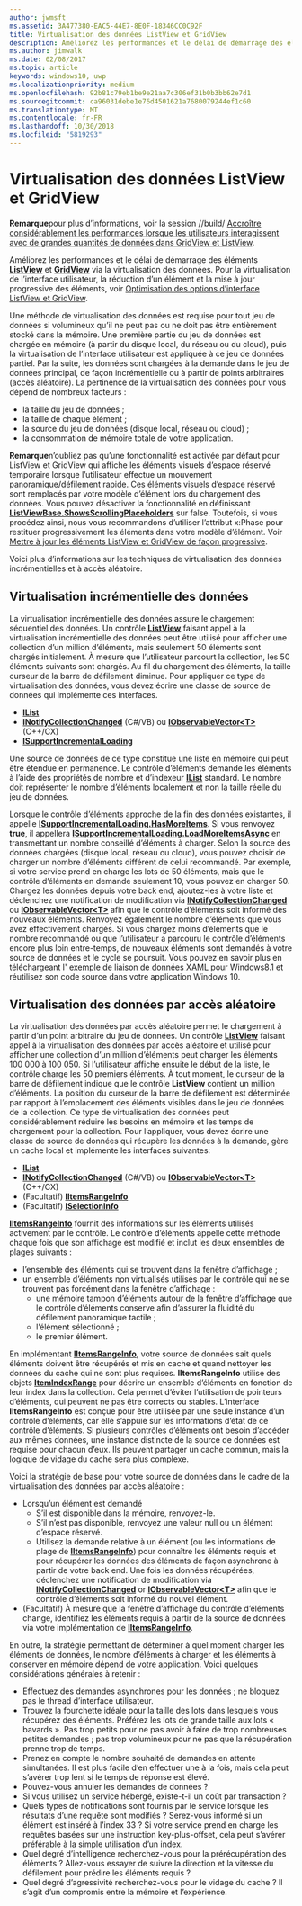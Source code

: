 ```yaml
---
author: jwmsft
ms.assetid: 3A477380-EAC5-44E7-8E0F-18346CC0C92F
title: Virtualisation des données ListView et GridView
description: Améliorez les performances et le délai de démarrage des éléments ListView et GridView via la virtualisation des données.
ms.author: jimwalk
ms.date: 02/08/2017
ms.topic: article
keywords: windows10, uwp
ms.localizationpriority: medium
ms.openlocfilehash: 92b81c79eb1be9e21aa7c306ef31b0b3bb62e7d1
ms.sourcegitcommit: ca96031debe1e76d4501621a7680079244ef1c60
ms.translationtype: MT
ms.contentlocale: fr-FR
ms.lasthandoff: 10/30/2018
ms.locfileid: "5819293"
---
```

# <a name="listview-and-gridview-data-virtualization"></a>Virtualisation des données ListView et GridView


**Remarque**pour plus d’informations, voir la session //build/ [Accroître considérablement les performances lorsque les utilisateurs interagissent avec de grandes quantités de données dans GridView et ListView](https://channel9.msdn.com/Events/Build/2013/3-158).

Améliorez les performances et le délai de démarrage des éléments [**ListView**](https://msdn.microsoft.com/library/windows/apps/BR242878) et [**GridView**](https://msdn.microsoft.com/library/windows/apps/BR242705) via la virtualisation des données. Pour la virtualisation de l’interface utilisateur, la réduction d’un élément et la mise à jour progressive des éléments, voir [Optimisation des options d’interface ListView et GridView](optimize-gridview-and-listview.md).

Une méthode de virtualisation des données est requise pour tout jeu de données si volumineux qu’il ne peut pas ou ne doit pas être entièrement stocké dans la mémoire. Une première partie du jeu de données est chargée en mémoire (à partir du disque local, du réseau ou du cloud), puis la virtualisation de l’interface utilisateur est appliquée à ce jeu de données partiel. Par la suite, les données sont chargées à la demande dans le jeu de données principal, de façon incrémentielle ou à partir de points arbitraires (accès aléatoire). La pertinence de la virtualisation des données pour vous dépend de nombreux facteurs :

-   la taille du jeu de données ;
-   la taille de chaque élément ;
-   la source du jeu de données (disque local, réseau ou cloud) ;
-   la consommation de mémoire totale de votre application.

**Remarque**n’oubliez pas qu’une fonctionnalité est activée par défaut pour ListView et GridView qui affiche les éléments visuels d’espace réservé temporaire lorsque l’utilisateur effectue un mouvement panoramique/défilement rapide. Ces éléments visuels d’espace réservé sont remplacés par votre modèle d’élément lors du chargement des données. Vous pouvez désactiver la fonctionnalité en définissant [**ListViewBase.ShowsScrollingPlaceholders**](https://msdn.microsoft.com/library/windows/apps/windows.ui.xaml.controls.listviewbase.showsscrollingplaceholders) sur false. Toutefois, si vous procédez ainsi, nous vous recommandons d’utiliser l’attribut x:Phase pour restituer progressivement les éléments dans votre modèle d’élément. Voir [Mettre à jour les éléments ListView et GridView de façon progressive](optimize-gridview-and-listview.md#update-items-incrementally).

Voici plus d’informations sur les techniques de virtualisation des données incrémentielles et à accès aléatoire.

## <a name="incremental-data-virtualization"></a>Virtualisation incrémentielle des données

La virtualisation incrémentielle des données assure le chargement séquentiel des données. Un contrôle [**ListView**](https://msdn.microsoft.com/library/windows/apps/BR242878) faisant appel à la virtualisation incrémentielle des données peut être utilisé pour afficher une collection d’un million d’éléments, mais seulement 50 éléments sont chargés initialement. À mesure que l’utilisateur parcourt la collection, les 50 éléments suivants sont chargés. Au fil du chargement des éléments, la taille curseur de la barre de défilement diminue. Pour appliquer ce type de virtualisation des données, vous devez écrire une classe de source de données qui implémente ces interfaces.

-   [**IList**](https://msdn.microsoft.com/library/windows/apps/xaml/system.collections.ilist.aspx)
-   [**INotifyCollectionChanged**](https://msdn.microsoft.com/library/windows/apps/xaml/system.collections.specialized.inotifycollectionchanged.aspx) (C#/VB) ou [**IObservableVector&lt;T&gt;**](https://msdn.microsoft.com/library/windows/apps/BR226052) (C++/CX)
-   [**ISupportIncrementalLoading**](https://msdn.microsoft.com/library/windows/apps/Hh701916)

Une source de données de ce type constitue une liste en mémoire qui peut être étendue en permanence. Le contrôle d’éléments demande les éléments à l’aide des propriétés de nombre et d’indexeur [**IList**](https://msdn.microsoft.com/library/windows/apps/xaml/system.collections.ilist.aspx) standard. Le nombre doit représenter le nombre d’éléments localement et non la taille réelle du jeu de données.

Lorsque le contrôle d’éléments approche de la fin des données existantes, il appelle [**ISupportIncrementalLoading.HasMoreItems**](https://msdn.microsoft.com/library/windows/apps/windows.ui.xaml.data.isupportincrementalloading.hasmoreitems). Si vous renvoyez **true**, il appellera [**ISupportIncrementalLoading.LoadMoreItemsAsync**](https://msdn.microsoft.com/library/windows/apps/windows.ui.xaml.data.isupportincrementalloading.loadmoreitemsasync) en transmettant un nombre conseillé d’éléments à charger. Selon la source des données chargées (disque local, réseau ou cloud), vous pouvez choisir de charger un nombre d’éléments différent de celui recommandé. Par exemple, si votre service prend en charge les lots de 50 éléments, mais que le contrôle d’éléments en demande seulement 10, vous pouvez en charger 50. Chargez les données depuis votre back end, ajoutez-les à votre liste et déclenchez une notification de modification via [**INotifyCollectionChanged**](https://msdn.microsoft.com/library/windows/apps/xaml/system.collections.specialized.inotifycollectionchanged.aspx) ou [**IObservableVector&lt;T&gt;**](https://msdn.microsoft.com/library/windows/apps/BR226052) afin que le contrôle d’éléments soit informé des nouveaux éléments. Renvoyez également le nombre d’éléments que vous avez effectivement chargés. Si vous chargez moins d’éléments que le nombre recommandé ou que l’utilisateur a parcouru le contrôle d’éléments encore plus loin entre-temps, de nouveaux éléments sont demandés à votre source de données et le cycle se poursuit. Vous pouvez en savoir plus en téléchargeant l' [exemple de liaison de données XAML](https://code.msdn.microsoft.com/windowsapps/Data-Binding-7b1d67b5) pour Windows8.1 et réutilisez son code source dans votre application Windows 10.

## <a name="random-access-data-virtualization"></a>Virtualisation des données par accès aléatoire

La virtualisation des données par accès aléatoire permet le chargement à partir d’un point arbitraire du jeu de données. Un contrôle [**ListView**](https://msdn.microsoft.com/library/windows/apps/BR242878) faisant appel à la virtualisation des données par accès aléatoire et utilisé pour afficher une collection d’un million d’éléments peut charger les éléments 100 000 à 100 050. Si l’utilisateur affiche ensuite le début de la liste, le contrôle charge les 50 premiers éléments. À tout moment, le curseur de la barre de défilement indique que le contrôle **ListView** contient un million d’éléments. La position du curseur de la barre de défilement est déterminée par rapport à l’emplacement des éléments visibles dans le jeu de données de la collection. Ce type de virtualisation des données peut considérablement réduire les besoins en mémoire et les temps de chargement pour la collection. Pour l’appliquer, vous devez écrire une classe de source de données qui récupère les données à la demande, gère un cache local et implémente les interfaces suivantes:

-   [**IList**](https://msdn.microsoft.com/library/windows/apps/xaml/system.collections.ilist.aspx)
-   [**INotifyCollectionChanged**](https://msdn.microsoft.com/library/windows/apps/xaml/system.collections.specialized.inotifycollectionchanged.aspx) (C#/VB) ou [**IObservableVector&lt;T&gt;**](https://msdn.microsoft.com/library/windows/apps/BR226052) (C++/CX)
-   (Facultatif) [**IItemsRangeInfo**](https://msdn.microsoft.com/library/windows/apps/Dn877070)
-   (Facultatif) [**ISelectionInfo**](https://msdn.microsoft.com/library/windows/apps/Dn877074)

[**IItemsRangeInfo**](https://msdn.microsoft.com/library/windows/apps/Dn877070) fournit des informations sur les éléments utilisés activement par le contrôle. Le contrôle d’éléments appelle cette méthode chaque fois que son affichage est modifié et inclut les deux ensembles de plages suivants :

-   l’ensemble des éléments qui se trouvent dans la fenêtre d’affichage ;
-   un ensemble d’éléments non virtualisés utilisés par le contrôle qui ne se trouvent pas forcément dans la fenêtre d’affichage :
    -   une mémoire tampon d’éléments autour de la fenêtre d’affichage que le contrôle d’éléments conserve afin d’assurer la fluidité du défilement panoramique tactile ;
    -   l’élément sélectionné ;
    -   le premier élément.

En implémentant [**IItemsRangeInfo**](https://msdn.microsoft.com/library/windows/apps/Dn877070), votre source de données sait quels éléments doivent être récupérés et mis en cache et quand nettoyer les données du cache qui ne sont plus requises. **IItemsRangeInfo** utilise des objets [**ItemIndexRange**](https://msdn.microsoft.com/library/windows/apps/Dn877081) pour décrire un ensemble d’éléments en fonction de leur index dans la collection. Cela permet d’éviter l’utilisation de pointeurs d’éléments, qui peuvent ne pas être corrects ou stables. L’interface **IItemsRangeInfo** est conçue pour être utilisée par une seule instance d’un contrôle d’éléments, car elle s’appuie sur les informations d’état de ce contrôle d’éléments. Si plusieurs contrôles d’éléments ont besoin d’accéder aux mêmes données, une instance distincte de la source de données est requise pour chacun d’eux. Ils peuvent partager un cache commun, mais la logique de vidage du cache sera plus complexe.

Voici la stratégie de base pour votre source de données dans le cadre de la virtualisation des données par accès aléatoire :

-   Lorsqu’un élément est demandé
    -   S’il est disponible dans la mémoire, renvoyez-le.
    -   S’il n’est pas disponible, renvoyez une valeur null ou un élément d’espace réservé.
    -   Utilisez la demande relative à un élément (ou les informations de plage de [**IItemsRangeInfo**](https://msdn.microsoft.com/library/windows/apps/Dn877070)) pour connaître les éléments requis et pour récupérer les données des éléments de façon asynchrone à partir de votre back end. Une fois les données récupérées, déclenchez une notification de modification via [**INotifyCollectionChanged**](https://msdn.microsoft.com/library/windows/apps/xaml/system.collections.specialized.inotifycollectionchanged.aspx) or [**IObservableVector&lt;T&gt;**](https://msdn.microsoft.com/library/windows/apps/BR226052) afin que le contrôle d’éléments soit informé du nouvel élément.
-   (Facultatif) À mesure que la fenêtre d’affichage du contrôle d’éléments change, identifiez les éléments requis à partir de la source de données via votre implémentation de [**IItemsRangeInfo**](https://msdn.microsoft.com/library/windows/apps/Dn877070).

En outre, la stratégie permettant de déterminer à quel moment charger les éléments de données, le nombre d’éléments à charger et les éléments à conserver en mémoire dépend de votre application. Voici quelques considérations générales à retenir :

-   Effectuez des demandes asynchrones pour les données ; ne bloquez pas le thread d’interface utilisateur.
-   Trouvez la fourchette idéale pour la taille des lots dans lesquels vous récupérez des éléments. Préférez les lots de grande taille aux lots « bavards ». Pas trop petits pour ne pas avoir à faire de trop nombreuses petites demandes ; pas trop volumineux pour ne pas que la récupération prenne trop de temps.
-   Prenez en compte le nombre souhaité de demandes en attente simultanées. Il est plus facile d’en effectuer une à la fois, mais cela peut s’avérer trop lent si le temps de réponse est élevé.
-   Pouvez-vous annuler les demandes de données ?
-   Si vous utilisez un service hébergé, existe-t-il un coût par transaction ?
-   Quels types de notifications sont fournis par le service lorsque les résultats d’une requête sont modifiés ? Serez-vous informé si un élément est inséré à l’index 33 ? Si votre service prend en charge les requêtes basées sur une instruction key-plus-offset, cela peut s’avérer préférable à la simple utilisation d’un index.
-   Quel degré d’intelligence recherchez-vous pour la prérécupération des éléments ? Allez-vous essayer de suivre la direction et la vitesse du défilement pour prédire les éléments requis ?
-   Quel degré d’agressivité recherchez-vous pour le vidage du cache ? Il s’agit d’un compromis entre la mémoire et l’expérience.




